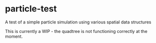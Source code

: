 # particle-test
A test of a simple particle simulation using various spatial data structures

This is currently a WIP - the quadtree is not functioning correctly at the moment.